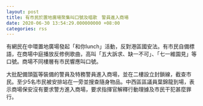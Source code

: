 ```yaml
---
layout: post
title: 有市民於置地廣場聚集叫口號及唱歌　警員進入商場
date: 2020-06-30 13:54:29.000000000 +08:00
categories: rss
---
```


有網民在中環置地廣場發起「和你lunch」活動，反對港區國安法。有市民自備標語，在商場中庭播放反修例歌曲，高叫「五大訴求、缺一不可」、「七一維園見」等口號。商場不同樓層有市民響應叫口號。

大批配備頭盔等裝備的警員及特務警員進入商場，並在二樓設立封鎖線，截查市民。至少5名市民被安排站在一旁並搜查隨身物品。中西區區議員葉錦龍到場，表示商場保安沒有要求警方進入商場，要求指揮官解釋行動理據及市民干犯甚麼罪行。
